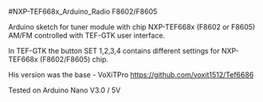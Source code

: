 #NXP-TEF668x_Arduino_Radio F8602/F8605

Arduino sketch for tuner module with chip NXP-TEF668x (F8602 or F8605) AM/FM controlled with TEF-GTK user interface.

In TEF-GTK the button SET 1,2,3,4 contains different settings for NXP-TEF668x (F8602/F8605) chip.

His version was the base - VoXiTPro https://github.com/voxit1512/Tef6686

Tested on Arduino Nano V3.0 / 5V
